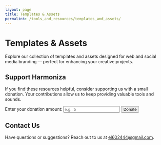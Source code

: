 ```yaml
---
layout: page
title: Templates & Assets
permalink: /tools_and_resources/templates_and_assets/
---
```


# Templates & Assets

Explore our collection of templates and assets designed for web and social media branding — perfect for enhancing your creative projects.

<!-- Support Harmoniza Section -->
<div class="support-harmoniza bold-style">
  <h2>Support Harmoniza</h2>
  <p>If you find these resources helpful, consider supporting us with a small donation. Your contributions allow us to keep providing valuable tools and sounds.</p>
  <form action="/donate" method="post">
    <label for="amount">Enter your donation amount:</label>
    <input type="number" id="amount" name="amount" min="1" placeholder="e.g., 5">
    <button type="submit" class="donate-button">Donate</button>
  </form>
</div>

<!-- Contact Us Section -->
<div class="contact-us bold-style">
  <h2>Contact Us</h2>
  <p>Have questions or suggestions? Reach out to us at <a href="mailto:el602444@gmail.com">el602444@gmail.com</a>.</p>
</div>
